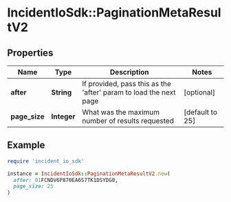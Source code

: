 # IncidentIoSdk::PaginationMetaResultV2

## Properties

| Name | Type | Description | Notes |
| ---- | ---- | ----------- | ----- |
| **after** | **String** | If provided, pass this as the &#39;after&#39; param to load the next page | [optional] |
| **page_size** | **Integer** | What was the maximum number of results requested | [default to 25] |

## Example

```ruby
require 'incident_io_sdk'

instance = IncidentIoSdk::PaginationMetaResultV2.new(
  after: 01FCNDV6P870EA6S7TK1DSYDG0,
  page_size: 25
)
```

